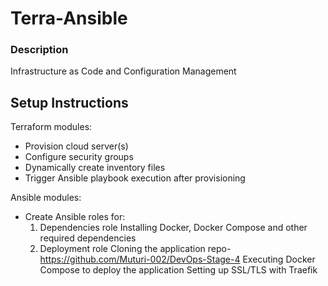 # Terra-Ansible

### Description
Infrastructure as Code and Configuration Management

## Setup Instructions
Terraform modules:
- Provision cloud server(s)
- Configure security groups
- Dynamically create inventory files
- Trigger Ansible playbook execution after provisioning

Ansible modules:
- Create Ansible roles for:
  1. Dependencies role
     Installing Docker, Docker Compose and other required dependencies
  2. Deployment role
     Cloning the application repo- https://github.com/Muturi-002/DevOps-Stage-4
     Executing Docker Compose to deploy the application
     Setting up SSL/TLS with Traefik

